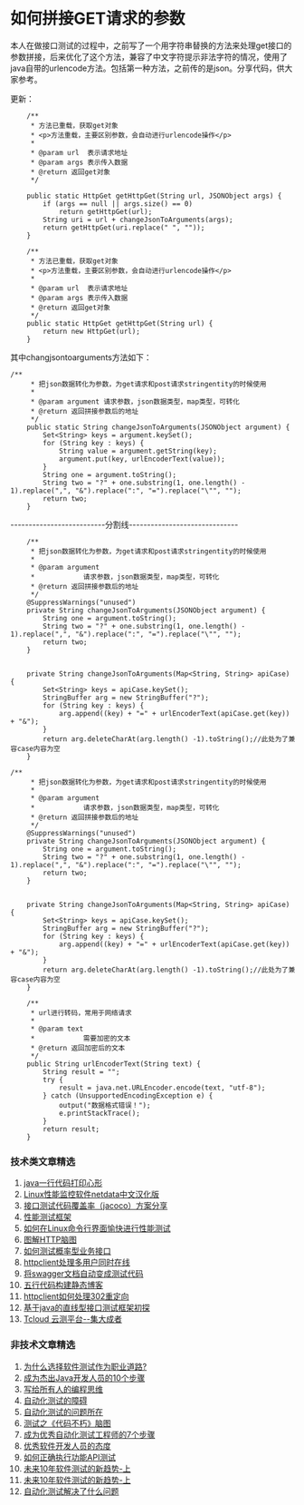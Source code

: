# 如何拼接GET请求的参数
本人在做接口测试的过程中，之前写了一个用字符串替换的方法来处理get接口的参数拼接，后来优化了这个方法，兼容了中文字符提示非法字符的情况，使用了java自带的urlencode方法。包括第一种方法，之前传的是json。分享代码，供大家参考。

更新：


```
	/**
	 * 方法已重载，获取get对象
	 * <p>方法重载，主要区别参数，会自动进行urlencode操作</p>
	 *
	 * @param url  表示请求地址
	 * @param args 表示传入数据
	 * @return 返回get对象
	 */
 
	public static HttpGet getHttpGet(String url, JSONObject args) {
		if (args == null || args.size() == 0)
			return getHttpGet(url);
		String uri = url + changeJsonToArguments(args);
		return getHttpGet(uri.replace(" ", ""));
	}
 
	/**
	 * 方法已重载，获取get对象
	 * <p>方法重载，主要区别参数，会自动进行urlencode操作</p>
	 *
	 * @param url  表示请求地址
	 * @param args 表示传入数据
	 * @return 返回get对象
	 */
	public static HttpGet getHttpGet(String url) {
		return new HttpGet(url);
	}
```
其中changjsontoarguments方法如下：


```
/**
	 * 把json数据转化为参数，为get请求和post请求stringentity的时候使用
	 *
	 * @param argument 请求参数，json数据类型，map类型，可转化
	 * @return 返回拼接参数后的地址
	 */
	public static String changeJsonToArguments(JSONObject argument) {
		Set<String> keys = argument.keySet();
		for (String key : keys) {
			String value = argument.getString(key);
			argument.put(key, urlEncoderText(value));
		}
		String one = argument.toString();
		String two = "?" + one.substring(1, one.length() - 1).replace(",", "&").replace(":", "=").replace("\"", "");
		return two;
	}
```
--------------------------分割线------------------------------


```
	/**
	 * 把json数据转化为参数，为get请求和post请求stringentity的时候使用
	 * 
	 * @param argument
	 *            请求参数，json数据类型，map类型，可转化
	 * @return 返回拼接参数后的地址
	 */
	@SuppressWarnings("unused")
	private String changeJsonToArguments(JSONObject argument) {
		String one = argument.toString();
		String two = "?" + one.substring(1, one.length() - 1).replace(",", "&").replace(":", "=").replace("\"", "");
		return two;
	}
 
 
	private String changeJsonToArguments(Map<String, String> apiCase) {
		Set<String> keys = apiCase.keySet();
		StringBuffer arg = new StringBuffer("?");
		for (String key : keys) {
			arg.append((key) + "=" + urlEncoderText(apiCase.get(key)) + "&");
		}
		return arg.deleteCharAt(arg.length() -1).toString();//此处为了兼容case内容为空
	}
```

```
/**
	 * 把json数据转化为参数，为get请求和post请求stringentity的时候使用
	 * 
	 * @param argument
	 *            请求参数，json数据类型，map类型，可转化
	 * @return 返回拼接参数后的地址
	 */
	@SuppressWarnings("unused")
	private String changeJsonToArguments(JSONObject argument) {
		String one = argument.toString();
		String two = "?" + one.substring(1, one.length() - 1).replace(",", "&").replace(":", "=").replace("\"", "");
		return two;
	}
 
 
	private String changeJsonToArguments(Map<String, String> apiCase) {
		Set<String> keys = apiCase.keySet();
		StringBuffer arg = new StringBuffer("?");
		for (String key : keys) {
			arg.append((key) + "=" + urlEncoderText(apiCase.get(key)) + "&");
		}
		return arg.deleteCharAt(arg.length() -1).toString();//此处为了兼容case内容为空
	}
```

```
	/**
	 * url进行转码，常用于网络请求
	 * 
	 * @param text
	 *            需要加密的文本
	 * @return 返回加密后的文本
	 */
	public String urlEncoderText(String text) {
		String result = "";
		try {
			result = java.net.URLEncoder.encode(text, "utf-8");
		} catch (UnsupportedEncodingException e) {
			output("数据格式错误！");
			e.printStackTrace();
		}
		return result;
	}
```

### 技术类文章精选

1. [java一行代码打印心形](https://mp.weixin.qq.com/s/QPSryoSbViVURpSa9QXtpg)
2. [Linux性能监控软件netdata中文汉化版](https://mp.weixin.qq.com/s/fdXtK-5WwKnxjLZdyg6-nA)
3. [接口测试代码覆盖率（jacoco）方案分享](https://mp.weixin.qq.com/s/D73Sq6NLjeRKN8aCpGLOjQ)
4. [性能测试框架](https://mp.weixin.qq.com/s/3_09j7-5ex35u30HQRyWug)
5. [如何在Linux命令行界面愉快进行性能测试](https://mp.weixin.qq.com/s/fwGqBe1SpA2V0lPfAOd04Q)
6. [图解HTTP脑图](https://mp.weixin.qq.com/s/100Vm8FVEuXs0x6rDGTipw)
7. [如何测试概率型业务接口](https://mp.weixin.qq.com/s/kUVffhjae3eYivrGqo6ZMg)
8. [httpclient处理多用户同时在线](https://mp.weixin.qq.com/s/Nuc30Fwy6-Qyr-Pc65t1_g)
9. [将swagger文档自动变成测试代码](https://mp.weixin.qq.com/s/SY8mVenj0zMe5b47GS9VSQ)
10. [五行代码构建静态博客](https://mp.weixin.qq.com/s/hZnimJOg5OqxRSDyFvuiiQ)
11. [httpclient如何处理302重定向](https://mp.weixin.qq.com/s/vg354AjPKhIZsnSu4GZjZg)
12. [基于java的直线型接口测试框架初探](https://mp.weixin.qq.com/s/xhg4exdb1G18-nG5E7exkQ)
13. [Tcloud 云测平台--集大成者](https://mp.weixin.qq.com/s/29sEO39_NyDiJr-kY5ufdw)


### 非技术文章精选
1. [为什么选择软件测试作为职业道路?](https://mp.weixin.qq.com/s/o83wYvFUvy17kBPLDO609A)
2. [成为杰出Java开发人员的10个步骤](https://mp.weixin.qq.com/s/UCNOTSzzvTXwiUX6xpVlyA)
3. [写给所有人的编程思维](https://mp.weixin.qq.com/s/Oj33UCnYfbUgzsBzEm2GPQ)
4. [自动化测试的障碍](https://mp.weixin.qq.com/s/ZIV7uJp7DzVoKhWOh6lvRg)
5. [自动化测试的问题所在](https://mp.weixin.qq.com/s/BhvD7BnkBU8hDBsGUWok6g)
6. [测试之《代码不朽》脑图](https://mp.weixin.qq.com/s/2aGLK3knUiiSoex-kmi0GA)
7. [成为优秀自动化测试工程师的7个步骤](https://mp.weixin.qq.com/s/wdw1l4AZnPpdPBZZueCcnw)
8. [优秀软件开发人员的态度](https://mp.weixin.qq.com/s/0uEEeFaR27aTlyp-sm61bA)
9. [如何正确执行功能API测试](https://mp.weixin.qq.com/s/aeGx5O_jK_iTD9KUtylWmA)
10. [未来10年软件测试的新趋势-上](https://mp.weixin.qq.com/s/9XgpIfXQRuKg1Pap-tfqYQ)
11. [未来10年软件测试的新趋势-上](https://mp.weixin.qq.com/s/9XgpIfXQRuKg1Pap-tfqYQ)
12. [自动化测试解决了什么问题](https://mp.weixin.qq.com/s/96k2I_OBHayliYGs2xo6OA)

